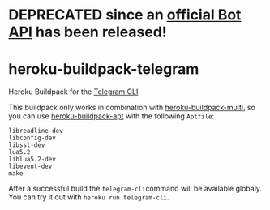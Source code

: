# DEPRECATED since an [official Bot API](https://core.telegram.org/bots/api/) has been released!

# heroku-buildpack-telegram
Heroku Buildpack for the [Telegram CLI](https://github.com/vysheng/tg).

This buildpack only works in combination with  [heroku-buildpack-multi](https://github.com/ddollar/heroku-buildpack-multi), so you can use [heroku-buildpack-apt](https://github.com/ddollar/heroku-buildpack-apt) with the following `Aptfile`:


```
libreadline-dev
libconfig-dev
libssl-dev
lua5.2
liblua5.2-dev
libevent-dev
make
```
After a successful build the `telegram-cli`command will be available globaly. You can try it out with `heroku run telegram-cli`.

